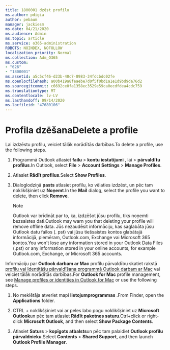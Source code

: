 ```yaml
---
title: 1800001 dzēst profilu
ms.author: pdigia
author: pebaum
manager: jackiesm
ms.date: 04/21/2020
ms.audience: Admin
ms.topic: article
ms.service: o365-administration
ROBOTS: NOINDEX, NOFOLLOW
localization_priority: Normal
ms.collection: Adm_O365
ms.custom:
- "626"
- "1800001"
ms.assetid: a5c5cf46-d23b-40c7-8983-34fdcbdc02fe
ms.openlocfilehash: a00b419a8feaebe7d0f5f0bd1a1e1d9bd9da76d2
ms.sourcegitcommit: c6692ce0fa1358ec3529e59ca0ecdfdea4cdc759
ms.translationtype: MT
ms.contentlocale: lv-LV
ms.lasthandoff: 09/14/2020
ms.locfileid: "47680106"
---
```

# <a name="delete-a-profile"></a><span data-ttu-id="465d0-102">Profila dzēšana</span><span class="sxs-lookup"><span data-stu-id="465d0-102">Delete a profile</span></span>

<span data-ttu-id="465d0-103">Lai izdzēstu profilu, veiciet tālāk norādītās darbības.</span><span class="sxs-lookup"><span data-stu-id="465d0-103">To delete a profile, use the following steps.</span></span>
  
1. <span data-ttu-id="465d0-104">Programmā Outlook atlasiet **failu** \> **kontu iestatījumi** , lai \> **pārvaldītu profilus**.</span><span class="sxs-lookup"><span data-stu-id="465d0-104">In Outlook, select **File** \> **Account Settings** \> **Manage Profiles**.</span></span>

2. <span data-ttu-id="465d0-105">Atlasiet **Rādīt profilus**.</span><span class="sxs-lookup"><span data-stu-id="465d0-105">Select **Show Profiles**.</span></span>

3. <span data-ttu-id="465d0-106">Dialoglodziņā **pasts** atlasiet profilu, ko vēlaties izdzēst, un pēc tam noklikšķiniet uz **Noņemt**.</span><span class="sxs-lookup"><span data-stu-id="465d0-106">In the **Mail** dialog, select the profile you want to delete, then click **Remove**.</span></span>

    > [!NOTE]
    > <span data-ttu-id="465d0-107">Outlook var brīdināt par to, ka, izdzēšot jūsu profilu, tiks noņemti bezsaistes dati.</span><span class="sxs-lookup"><span data-stu-id="465d0-107">Outlook may warn you that deleting your profile will remove offline data.</span></span> <span data-ttu-id="465d0-108">Jūs nezaudēsit informāciju, kas saglabāta jūsu Outlook datu failos (. pst) vai jūsu tiešsaistes kontos glabātajā informācijā, piemēram, Outlook.com, Exchange vai Microsoft 365 kontos.</span><span class="sxs-lookup"><span data-stu-id="465d0-108">You won't lose any information stored in your Outlook Data Files (.pst) or any information stored in your online accounts, for example Outlook.com, Exchange, or Microsoft 365 accounts.</span></span>
  
<span data-ttu-id="465d0-109">Informāciju par **Outlook darbam ar Mac** profilu pārvaldību skatiet rakstā [profilu vai Identitāšu pārvaldīšana programmā Outlook darbam ar Mac](https://support.office.com/article/fed2a955-74df-4a24-bef6-78a426958c4c.aspx) vai veiciet tālāk norādītās darbības.</span><span class="sxs-lookup"><span data-stu-id="465d0-109">For **Outlook for Mac** profile management, see [Manage profiles or identities in Outlook for Mac](https://support.office.com/article/fed2a955-74df-4a24-bef6-78a426958c4c.aspx) or use the following steps.</span></span>
  
1. <span data-ttu-id="465d0-110">No meklētāja atveriet mapi **lietojumprogrammas** .</span><span class="sxs-lookup"><span data-stu-id="465d0-110">From Finder, open the **Applications** folder.</span></span>

2. <span data-ttu-id="465d0-111">CTRL + noklikšķiniet vai ar peles labo pogu noklikšķiniet uz **Microsoft Outlook**un pēc tam atlasiet **Rādīt pakotnes saturu**.</span><span class="sxs-lookup"><span data-stu-id="465d0-111">Ctrl+click or right-click **Microsoft Outlook**, and then select **Show Package Contents**.</span></span>

3. <span data-ttu-id="465d0-112">Atlasiet **Saturs** \> **kopīgots atbalsts**un pēc tam palaidiet **Outlook profilu pārvaldnieku**.</span><span class="sxs-lookup"><span data-stu-id="465d0-112">Select **Contents** \> **Shared Support**, and then launch **Outlook Profile Manager**.</span></span>
